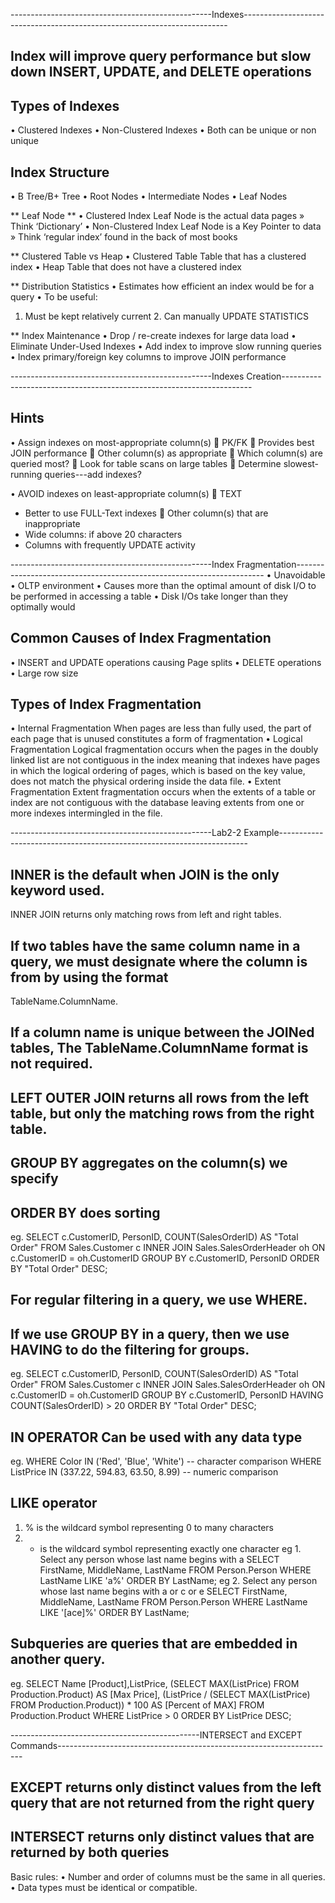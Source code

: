 --------------------------------------------------Indexes--------------------------------------------------------------------------
## Index will improve query performance but slow down INSERT, UPDATE, and DELETE operations

## Types of Indexes
   • Clustered Indexes       • Non-Clustered Indexes      • Both can be unique or non unique
## Index Structure
   • B Tree/B+ Tree        • Root Nodes         • Intermediate Nodes           • Leaf Nodes
   
** Leaf Node **
• Clustered Index
  Leaf Node is the actual data pages
     » Think ‘Dictionary’
• Non-Clustered Index
  Leaf Node is a Key Pointer to data
     » Think ‘regular index’ found in the back of most books
     
** Clustered Table vs Heap
• Clustered Table
  Table that has a clustered index
• Heap
  Table that does not have a clustered index
  
** Distribution Statistics
• Estimates how efficient an index would be for a query
• To be useful:
  1. Must be kept relatively current       2. Can manually UPDATE STATISTICS
  
** Index Maintenance
• Drop / re-create indexes for large data load
• Eliminate Under-Used Indexes
• Add index to improve slow running queries
• Index primary/foreign key columns to improve JOIN performance

--------------------------------------------------Indexes Creation----------------------------------------------------------------------
## Hints
• Assign indexes on most-appropriate column(s)
         PK/FK                                     Provides best JOIN performance
         Other column(s) as appropriate            Which column(s) are queried most?
         Look for table scans on large tables      Determine slowest-running queries---add indexes?

• AVOID indexes on least-appropriate column(s)
 TEXT
  - Better to use FULL-Text indexes
 Other column(s) that are inappropriate
  - Wide columns: if above 20 characters
  - Columns with frequently UPDATE activity

--------------------------------------------------Index Fragmentation----------------------------------------------------------------------
                                    • Unavoidable              • OLTP environment
                                    • Causes more than the optimal amount of disk I/O to be performed in accessing a table
                                    • Disk I/Os take longer than they optimally would

## Common Causes of Index Fragmentation
• INSERT and UPDATE operations causing Page splits
• DELETE operations              
• Large row size   

## Types of Index Fragmentation
• Internal Fragmentation
  When pages are less than fully used, the part of each page that is unused constitutes a form of fragmentation
• Logical Fragmentation
  Logical fragmentation occurs when the pages in the doubly linked list are not contiguous in the index
  meaning that indexes have pages in which the logical ordering of pages, which is based on the key value, does not match the physical ordering inside the data file.
• Extent Fragmentation
  Extent fragmentation occurs when the extents of a table or index are not contiguous with the database leaving extents from one or more indexes intermingled in the file.
  
--------------------------------------------------Lab2-2 Example----------------------------------------------------------------------                                
## INNER is the default when JOIN is the only keyword used.
   INNER JOIN returns only matching rows from left and right tables.

## If two tables have the same column name in a query, we must designate where the column is from by using the format
   TableName.ColumnName.  
## If a column name is unique between the JOINed tables, The TableName.ColumnName format is not required.

## LEFT OUTER JOIN returns all rows from the left table, but only the matching rows from the right table. 

## GROUP BY aggregates on the column(s) we specify
## ORDER BY does sorting
 eg. SELECT c.CustomerID,
            PersonID,
            COUNT(SalesOrderID) AS "Total Order"
     FROM Sales.Customer c
     INNER JOIN Sales.SalesOrderHeader oh
       ON c.CustomerID = oh.CustomerID
     GROUP BY c.CustomerID, PersonID
     ORDER BY "Total Order" DESC;
     
## For regular filtering in a query, we use WHERE.
## If we use GROUP BY in a query, then we use HAVING to do the filtering for groups.
 eg. SELECT c.CustomerID,
            PersonID,
            COUNT(SalesOrderID) AS "Total Order"
     FROM Sales.Customer c 
     INNER JOIN Sales.SalesOrderHeader oh
       ON c.CustomerID = oh.CustomerID
     GROUP BY c.CustomerID, PersonID
     HAVING COUNT(SalesOrderID) > 20
     ORDER BY "Total Order" DESC;

## IN OPERATOR Can be used with any data type
 eg.
     WHERE Color IN ('Red', 'Blue', 'White') -- character comparison
     WHERE ListPrice IN (337.22, 594.83, 63.50, 8.99) -- numeric comparison

## LIKE operator
1. % is the wildcard symbol representing 0 to many characters
2. - is the wildcard symbol representing exactly one character
 eg 1. Select any person whose last name begins with a
     SELECT FirstName, MiddleName, LastName   FROM Person.Person
     WHERE LastName LIKE 'a%'                 ORDER BY LastName;
 eg 2. Select any person whose last name begins with a or c or e
     SELECT FirstName, MiddleName, LastName   FROM Person.Person
     WHERE LastName LIKE '[ace]%'             ORDER BY LastName;
     
## Subqueries are queries that are embedded in another query.
 eg. 
    SELECT Name [Product],ListPrice,
          (SELECT MAX(ListPrice) FROM Production.Product)
                  AS [Max Price],
                 (ListPrice / (SELECT MAX(ListPrice) FROM Production.Product)) * 100
                  AS [Percent of MAX]
    FROM Production.Product
    WHERE ListPrice > 0
    ORDER BY ListPrice DESC;

-----------------------------------------------INTERSECT and EXCEPT Commands---------------------------------------------------------------------                                
## EXCEPT returns only distinct values from the left query that are not returned from the right query
## INTERSECT returns only distinct values that are returned by both queries

Basic rules:
• Number and order of columns must be the same in all queries.
• Data types must be identical or compatible.
